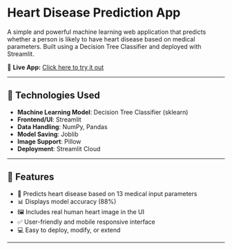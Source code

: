 #  Heart Disease Prediction App

A simple and powerful machine learning web application that predicts whether a person is likely to have heart disease based on medical parameters. Built using a Decision Tree Classifier and deployed with Streamlit.

🔗 **Live App:** [Click here to try it out](https://heartdiseaseprediction-kfpzgxs2son9ivmtyu7xj3.streamlit.app/)

---

## 🧠 Technologies Used

- **Machine Learning Model**: Decision Tree Classifier (sklearn)
- **Frontend/UI**: Streamlit
- **Data Handling**: NumPy, Pandas
- **Model Saving**: Joblib
- **Image Support**: Pillow
- **Deployment**: Streamlit Cloud

---

## 🧾 Features

- 🚀 Predicts heart disease based on 13 medical input parameters
- 📊 Displays model accuracy (88%)
- 🖼️ Includes real human heart image in the UI
- ✅ User-friendly and mobile responsive interface
- 💻 Easy to deploy, modify, or extend

---



